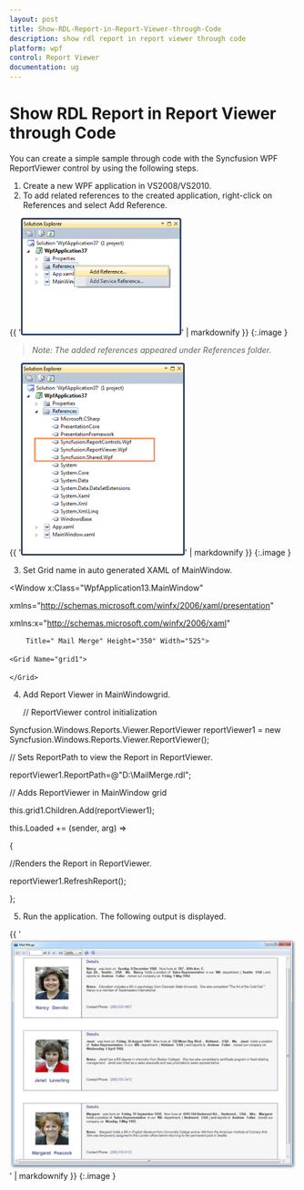 ```yaml
---
layout: post
title: Show-RDL-Report-in-Report-Viewer-through-Code
description: show rdl report in report viewer through code
platform: wpf
control: Report Viewer
documentation: ug
---
```


# Show RDL Report in Report Viewer through Code

You can create a simple sample through code with the Syncfusion WPF ReportViewer control by using the following steps.

1. Create a new WPF application in VS2008/VS2010.
2. To add related references to the created application, right-click on References and select Add Reference.



{{ '![Description: 5.png](Show-RDL-Report-in-Report-Viewer-through-Code_images/Show-RDL-Report-in-Report-Viewer-through-Code_img1.png)' | markdownify }}
{:.image }


> _Note: The added references appeared under References folder._



> 

{{ '![Description: 6.png](Show-RDL-Report-in-Report-Viewer-through-Code_images/Show-RDL-Report-in-Report-Viewer-through-Code_img2.png)' | markdownify }}
{:.image }


3. Set Grid name in auto generated XAML of MainWindow.



<Window x:Class="WpfApplication13.MainWindow"

xmlns="http://schemas.microsoft.com/winfx/2006/xaml/presentation"

xmlns:x="http://schemas.microsoft.com/winfx/2006/xaml"

        Title=" Mail Merge" Height="350" Width="525">

    <Grid Name="grid1">

    </Grid>

</Window>



4. Add Report Viewer in MainWindowgrid.



   // ReportViewer control initialization

Syncfusion.Windows.Reports.Viewer.ReportViewer reportViewer1 = new Syncfusion.Windows.Reports.Viewer.ReportViewer();



// Sets ReportPath to view the Report in ReportViewer.

reportViewer1.ReportPath=@"D:\MailMerge.rdl";



// Adds ReportViewer in MainWindow grid

this.grid1.Children.Add(reportViewer1);



this.Loaded += (sender, arg) =>

{

//Renders the Report in ReportViewer.

reportViewer1.RefreshReport();

};





5. Run the application. The following output is displayed.



{{ '![Description: D:/TrunkReportingStructure/WPF/ReportViewer.WPF/samples/Product Showcase/Mail Merge/Images/mailmerge.png](Show-RDL-Report-in-Report-Viewer-through-Code_images/Show-RDL-Report-in-Report-Viewer-through-Code_img3.png)' | markdownify }}
{:.image }


